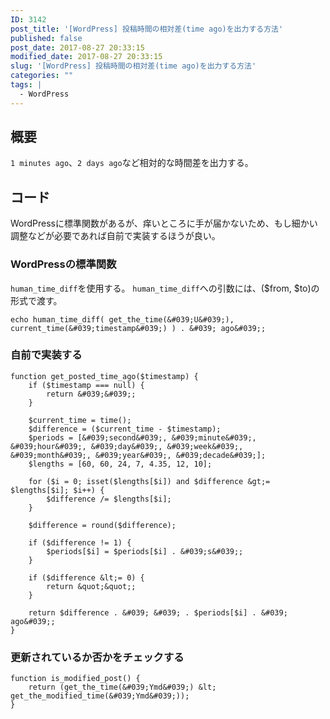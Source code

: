 ```yaml
---
ID: 3142
post_title: '[WordPress] 投稿時間の相対差(time ago)を出力する方法'
published: false
post_date: 2017-08-27 20:33:15
modified_date: 2017-08-27 20:33:15
slug: '[WordPress] 投稿時間の相対差(time ago)を出力する方法'
categories: ""
tags: |
  - WordPress
---
```

## 概要

`1 minutes ago`、`2 days ago`など相対的な時間差を出力する。

## コード

WordPressに標準関数があるが、痒いところに手が届かないため、もし細かい調整などが必要であれば自前で実装するほうが良い。

### WordPressの標準関数

`human_time_diff`を使用する。
`human_time_diff`への引数には、($from, $to)の形式で渡す。

```language-php
echo human_time_diff( get_the_time(&#039;U&#039;), current_time(&#039;timestamp&#039;) ) . &#039; ago&#039;;
```


### 自前で実装する

```language-php
function get_posted_time_ago($timestamp) {
    if ($timestamp === null) {
        return &#039;&#039;;
    }

    $current_time = time();
    $difference = ($current_time - $timestamp);
    $periods = [&#039;second&#039;, &#039;minute&#039;, &#039;hour&#039;, &#039;day&#039;, &#039;week&#039;, &#039;month&#039;, &#039;year&#039;, &#039;decade&#039;];
    $lengths = [60, 60, 24, 7, 4.35, 12, 10];

    for ($i = 0; isset($lengths[$i]) and $difference &gt;= $lengths[$i]; $i++) {
        $difference /= $lengths[$i];
    }

    $difference = round($difference);

    if ($difference != 1) {
        $periods[$i] = $periods[$i] . &#039;s&#039;;
    }

    if ($difference &lt;= 0) {
        return &quot;&quot;;
    }

    return $difference . &#039; &#039; . $periods[$i] . &#039; ago&#039;;
}
```

### 更新されているか否かをチェックする

```language-php
function is_modified_post() {
    return (get_the_time(&#039;Ymd&#039;) &lt; get_the_modified_time(&#039;Ymd&#039;));
}
```